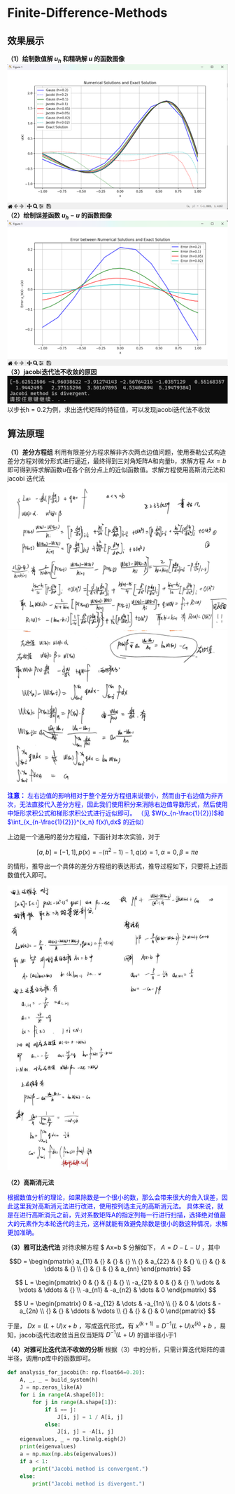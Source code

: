 # Finite-Difference-Methods

## 效果展示
**（1）绘制数值解 $u_h$ 和精确解 $u$ 的函数图像**
![](2025-03-16-22-17-43.png)
**（2）绘制误差函数 $u_h - u$ 的函数图像**
![](2025-03-16-22-18-31.png)
**（3）jacobi迭代法不收敛的原因**
![](2025-03-16-22-20-17.png)
以步长h = 0.2为例，求出迭代矩阵的特征值，可以发现jacobi迭代法不收敛

## 算法原理

**（1）差分方程组**
利用有限差分方程求解非齐次两点边值问题，使用泰勒公式构造差分方程对微分形式进行逼近，最终得到三对角矩阵A和向量b，求解方程 $Ax = b$ 即可得到待求解函数u在各个剖分点上的近似函数值。求解方程使用高斯消元法和 jacobi 迭代法
![](2025-03-16-20-44-21.png)
![](2025-03-16-20-44-22.png)

<font color=blue>**注意：**
左右边值的影响相对于整个差分方程组来说很小，然而由于右边值为非齐次，无法直接代入差分方程，因此我们使用积分来消除右边值导数形式，然后使用中矩形求积公式和梯形求积公式进行近似即可。
（见 $W(x_{n-\frac{1}{2}})$和$\int_{x_{n-\frac{1}{2}}}^{x_n} f(x)\,dx$ 的近似）

</font>
上边是一个通用的差分方程组，下面针对本次实验，对于

$$
[a,b]=[-1,1],p(x)=-(π^2-1)-1,q(x)=1,\alpha=0,\beta =\pi e 
$$

的情形，推导出一个具体的差分方程组的表达形式，推导过程如下，只要将上述函数值代入即可。

![](2025-03-16-20-44-23.png)


**（2）高斯消元法**

<font color=blue>根据数值分析的理论，如果除数是一个很小的数，那么会带来很大的舍入误差，因此这里我对高斯消元法进行改进，使用按列选主元的高斯消元法。
具体来说，就是在进行高斯消元之前，先对系数矩阵A的指定列每一行进行扫描，选择绝对值最大的元素作为本轮迭代的主元，这样就能有效避免除数是很小的数这种情况，求解更加准确。</font>


**（3）雅可比迭代法**
对待求解方程 $ Ax=b $ 分解如下， $A=D-L-U$ ，其中

$$D = 
\begin{pmatrix}
a_{11} & {} & {} & {} \\
{} & a_{22} & {} & {} \\
{} & {} & \ddots & {} \\
{} & {} & {} & a_{nn}
\end{pmatrix}
$$

$$
L = 
\begin{pmatrix}
0 & {} & {} & {} \\
-a_{21} & 0 & {} & {} \\
\vdots & \vdots & \ddots & {} \\
-a_{n1} & -a_{n2} & \dots & 0
\end{pmatrix}
$$

$$
U = 
\begin{pmatrix}
0 & -a_{12} & \dots & -a_{1n} \\
{} & 0 & \dots & -a_{2n} \\
{} & {} & \ddots & \vdots \\
{} & {} & {} & 0
\end{pmatrix}
$$

于是， $Dx = (L+U)x+b$ ，写成迭代形式，有 $x^{(k+1)} = D^{-1}(L+U)x^{(k)}+b$ ，易知，jacobi迭代法收敛当且仅当矩阵 $D^{-1}(L+U)$ 的谱半径小于1

**（4）对雅可比迭代法不收敛的分析**
根据（3）中的分析，只需计算迭代矩阵的谱半径，调用np库中的函数即可。
```python
def analysis_for_jacobi(h: np.float64=0.20):
    A, _, _ = build_system(h)
    J = np.zeros_like(A)
    for i in range(A.shape[0]):
        for j in range(A.shape[1]):
            if i == j:
                J[i, j] = 1 / A[i, j]
            else:
                J[i, j] = -A[i, j]
    eigenvalues, _ = np.linalg.eigh(J)
    print(eigenvalues)
    a = np.max(np.abs(eigenvalues))
    if a < 1:
        print("Jacobi method is convergent.")
    else:
        print("Jacobi method is divergent.")
```


